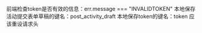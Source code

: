 前端检查token是否有效的信息：err.message === "INVALIDTOKEN"
本地保存活动提交表单草稿的键名：post_activity_draft
本地保存token的键名：token
应该重设请求头